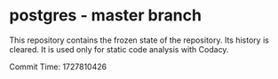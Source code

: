 # postgres - master branch

This repository contains the frozen state of the repository.
Its history is cleared. It is used only for static code
analysis with Codacy.

Commit Time: 1727810426